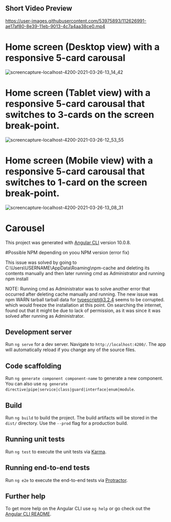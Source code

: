 ## Short Video Preview

https://user-images.githubusercontent.com/53975893/112626991-ae17af80-8e39-11eb-9013-4c7a4aa38ce0.mp4


# Home screen (Desktop view) with a responsive 5-card carousal

![screencapture-localhost-4200-2021-03-26-13_14_42](https://user-images.githubusercontent.com/53975893/112623666-495a5600-8e35-11eb-811d-82ac2487e2e5.png)


# Home screen (Tablet view) with a responsive 5-card carousal that switches to 3-cards on the screen break-point.

![screencapture-localhost-4200-2021-03-26-12_53_55](https://user-images.githubusercontent.com/53975893/112623374-f385ae00-8e34-11eb-838b-b05ad803a77b.png)


# Home screen (Mobile view) with a responsive 5-card carousal that switches to 1-card on the screen break-point.

![screencapture-localhost-4200-2021-03-26-13_08_31](https://user-images.githubusercontent.com/53975893/112623385-f7193500-8e34-11eb-8f3c-380f7632dd44.png)


# Carousel

This project was generated with [Angular CLI](https://github.com/angular/angular-cli) version 10.0.8.

#Possible NPM depending on yoou NPM version (error fix)


This issue was solved by going to C:\Users\USERNAME\AppData\Roaming\npm-cache and deleting its contents manually and then later running cmd as Administrator and running npm install

NOTE: Running cmd as Administrator was to solve another error that occurred after deleting cache manually and running. The new issue was npm WARN tarball tarball data for typescript@3.2.4  seems to be corrupted. which would freeze the installation at this point. On searching the internet, found out that it might be due to lack of permission, as it was since it was solved after running as Administrator.


## Development server

Run `ng serve` for a dev server. Navigate to `http://localhost:4200/`. The app will automatically reload if you change any of the source files.

## Code scaffolding

Run `ng generate component component-name` to generate a new component. You can also use `ng generate directive|pipe|service|class|guard|interface|enum|module`.

## Build

Run `ng build` to build the project. The build artifacts will be stored in the `dist/` directory. Use the `--prod` flag for a production build.

## Running unit tests

Run `ng test` to execute the unit tests via [Karma](https://karma-runner.github.io).

## Running end-to-end tests

Run `ng e2e` to execute the end-to-end tests via [Protractor](http://www.protractortest.org/).

## Further help

To get more help on the Angular CLI use `ng help` or go check out the [Angular CLI README](https://github.com/angular/angular-cli/blob/master/README.md).
